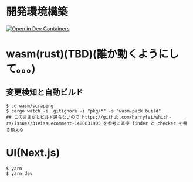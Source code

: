 # 開発環境構築
[![Open in Dev Containers](https://img.shields.io/static/v1?label=Dev%20Containers&message=Open&color=blue&logo=visualstudiocode)](https://vscode.dev/redirect?url=vscode://ms-vscode-remote.remote-containers/cloneInVolume?url=https://github.com/haruhikonyan/shisankanri2)

# wasm(rust)(TBD)(誰か動くようにして。。。)
## 変更検知と自動ビルド
```
$ cd wasm/scraping
$ cargo watch -i .gitignore -i "pkg/*" -s "wasm-pack build"
## このままだとビルド通らないので https://github.com/harryfei/which-rs/issues/31#issuecomment-1480631905 を参考に直接 finder と checker を書き換える
```

# UI(Next.js)
```
$ yarn
$ yarn dev
```
